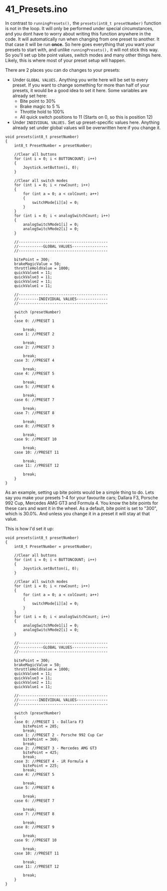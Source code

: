 # 41\_Presets.ino

In contrast to `runningPresets(),` the `presets(int8_t presetNumber)` function is not in the loop. It will only be performed under special circumstances, and you dont have to worry about writing this function anywhere in the code. It will automatically run when changing from one preset to another. It that case it will be run **once.** So here goes everything that you want your presets to start with, and unlike `runningPresets(),` it will not stick this way. So you'll set up bite point values, switch modes and many other things here. Likely, this is where most of your preset setup will happen.

There are 2 places you can do changes to your presets:

* Under `GLOBAL VALUES.` Anything you write here will be set to every preset. If you want to change something for more than half of your presets, it would be a good idea to set it here. Some variables are already set here:
  * Bite point to 30%
  * Brake magic to 5 %
  * Throttle hold to 100%
  * All quick switch positions to 11 (Starts on 0, so this is position 12)
* Under `INDIVIDUAL VALUES.` Set up preset-specific values here. Anything already set under global values will be overwritten here if you change it.&#x20;

```
void presets(int8_t presetNumber)
{
    int8_t PresetNumber = presetNumber;

    //Clear all buttons
    for (int i = 0; i < BUTTONCOUNT; i++)
    {
        Joystick.setButton(i, 0);
    }

    //Clear all switch modes
    for (int i = 0; i < rowCount; i++)
    {
        for (int a = 0; a < colCount; a++)
        {
            switchMode[i][a] = 0;
        }
    }
    for (int i = 0; i < analogSwitchCount; i++)
    {
        analogSwitchMode1[i] = 0;
        analogSwitchMode2[i] = 0;
    }

    //----------------------------------------
    //-----------GLOBAL VALUES----------------
    //----------------------------------------

    bitePoint = 300;
    brakeMagicValue = 50;
    throttleHoldValue = 1000;
    quickValue4 = 11;
    quickValue3 = 11;
    quickValue2 = 11;
    quickValue1 = 11;

    //----------------------------------------
    //---------INDIVIDUAL VALUES--------------
    //----------------------------------------

    switch (presetNumber)
    {
    case 0: //PRESET 1 

        break;
    case 1: //PRESET 2 

        break;
    case 2: //PRESET 3 

        break;
    case 3: //PRESET 4 

        break;
    case 4: //PRESET 5 

        break;
    case 5: //PRESET 6 

        break;
    case 6: //PRESET 7 

        break;
    case 7: //PRESET 8 

        break;
    case 8: //PRESET 9 

        break;
    case 9: //PRESET 10

        break;
    case 10: //PRESET 11 

        break;
    case 11: //PRESET 12 

        break;
    }
}

```

As an example, setting up bite points would be a simple thing to do. Lets say you make your presets 1-4 for your favourite cars; Dallara F3, Porsche 992 Cup, Mercedes AMG GT3 and Formula 4. You know the bite points for these cars and want it in the wheel. As a default, bite point is set to "300", which is 30.0%. And unless you change it in a preset it will stay at that value.&#x20;

This is how I'd set it up:

```
void presets(int8_t presetNumber)
{
    int8_t PresetNumber = presetNumber;

    //Clear all buttons
    for (int i = 0; i < BUTTONCOUNT; i++)
    {
        Joystick.setButton(i, 0);
    }

    //Clear all switch modes
    for (int i = 0; i < rowCount; i++)
    {
        for (int a = 0; a < colCount; a++)
        {
            switchMode[i][a] = 0;
        }
    }
    for (int i = 0; i < analogSwitchCount; i++)
    {
        analogSwitchMode1[i] = 0;
        analogSwitchMode2[i] = 0;
    }

    //----------------------------------------
    //-----------GLOBAL VALUES----------------
    //----------------------------------------

    bitePoint = 300;
    brakeMagicValue = 50;
    throttleHoldValue = 1000;
    quickValue4 = 11;
    quickValue3 = 11;
    quickValue2 = 11;
    quickValue1 = 11;

    //----------------------------------------
    //---------INDIVIDUAL VALUES--------------
    //----------------------------------------

    switch (presetNumber)
    {
    case 0: //PRESET 1 - Dallara F3
        bitePoint = 285;
        break;
    case 1: //PRESET 2 - Porsche 992 Cup Car
        bitePoint = 360;
        break;
    case 2: //PRESET 3 - Mercedes AMG GT3
        bitePoint = 425;
        break;
    case 3: //PRESET 4 - iR Formula 4
        bitePoint = 225;
        break;
    case 4: //PRESET 5 

        break;
    case 5: //PRESET 6 

        break;
    case 6: //PRESET 7 

        break;
    case 7: //PRESET 8 

        break;
    case 8: //PRESET 9 

        break;
    case 9: //PRESET 10

        break;
    case 10: //PRESET 11 

        break;
    case 11: //PRESET 12 

        break;
    }
}
```
